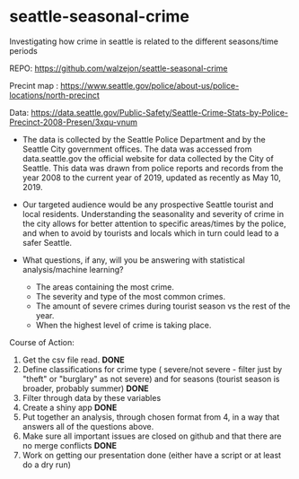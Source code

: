 # seattle-seasonal-crime
Investigating how crime in seattle is related to the different seasons/time periods 


REPO: https://github.com/walzejon/seattle-seasonal-crime 

Precint map : https://www.seattle.gov/police/about-us/police-locations/north-precinct 


Data: https://data.seattle.gov/Public-Safety/Seattle-Crime-Stats-by-Police-Precinct-2008-Presen/3xqu-vnum 

* The data is collected by the Seattle Police Department and by the Seattle City government offices. The data was accessed from data.seattle.gov the official website for data collected by the City of Seattle. This data was drawn from police reports and records from the year 2008 to the current year of 2019, updated as recently as May 10, 2019. 

* Our targeted audience would be any prospective Seattle tourist and local residents. Understanding the seasonality and severity of crime in the city allows for better attention to specific areas/times by the police, and when to avoid by tourists and locals which in turn could lead to a safer Seattle. 

* What questions, if any, will you be answering with statistical analysis/machine learning?
  - The areas containing the most crime. 
  - The severity and type of the most common  crimes. 
  - The amount of severe crimes during tourist season vs the rest of the year. 
  - When the highest level of crime is taking place. 

Course of Action:  
1. Get the csv file read. **DONE**
2. Define classifications for crime type ( severe/not severe - filter just by "theft" or "burglary" as not severe) and for seasons (tourist season is broader, probably summer) **DONE**
3. Filter through data by these variables
4. Create a shiny app **DONE**
5. Put together an analysis, through chosen format from 4, in a way that answers all of the questions above.
6. Make sure all important issues are closed on github and that there are no merge conflicts **DONE**
7. Work on getting our presentation done (either have a script or at least do a dry run)
